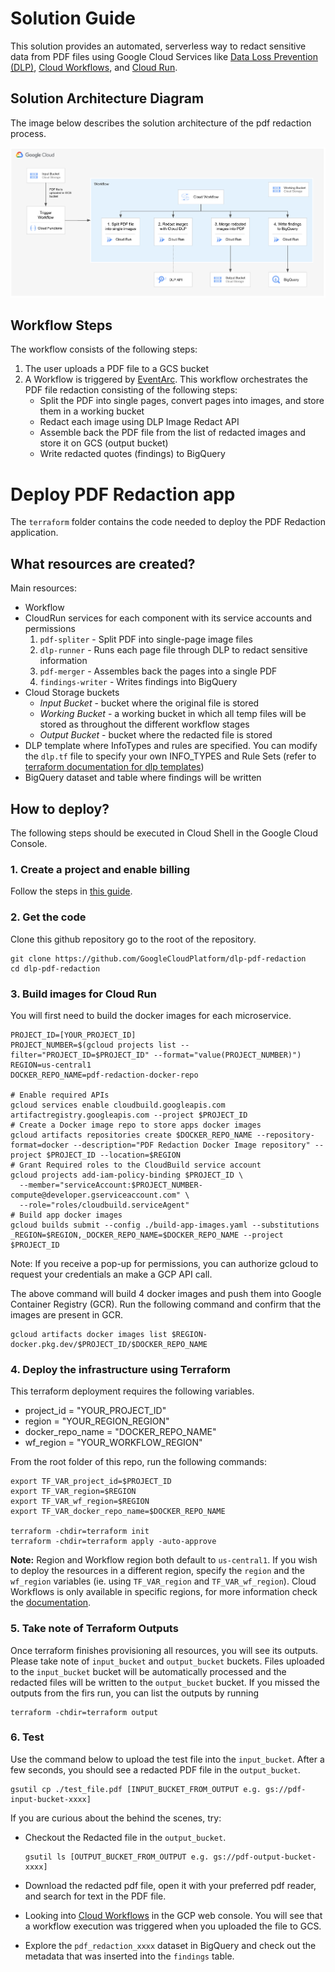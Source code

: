 # Solution Guide
This solution provides an automated, serverless way to redact sensitive data from PDF files using Google Cloud Services like [Data Loss Prevention (DLP)](https://cloud.google.com/dlp), [Cloud Workflows](https://cloud.google.com/workflows), and [Cloud Run](https://cloud.google.com/run).


## Solution Architecture Diagram
The image below describes the solution architecture of the pdf redaction process.

![Architecture Diagram](./architecture-diagram.png)

## Workflow Steps
The workflow consists of the following steps:
1. The user uploads a PDF file to a GCS bucket
1. A Workflow is triggered by [EventArc](https://cloud.google.com/eventarc/docs). This workflow orchestrates the PDF file redaction consisting of the following steps:
    - Split the PDF into single pages, convert pages into images, and store them in a working bucket
    - Redact each image using DLP Image Redact API
    - Assemble back the PDF file from the list of redacted images and store it on GCS (output bucket)
    - Write redacted quotes (findings) to BigQuery

# Deploy PDF Redaction app
The `terraform` folder contains the code needed to deploy the PDF Redaction application.

## What resources are created?
Main resources:
- Workflow
- CloudRun services for each component with its service accounts and permissions
  1. `pdf-spliter` - Split PDF into single-page image files
  1. `dlp-runner` - Runs each page file through DLP to redact sensitive information
  1. `pdf-merger` - Assembles back the pages into a single PDF
  1. `findings-writer` - Writes findings into BigQuery
- Cloud Storage buckets
  - *Input Bucket* - bucket where the original file is stored
  - *Working Bucket* - a working bucket in which all temp files will be stored as throughout the different workflow stages
  - *Output Bucket* - bucket where the redacted file is stored
- DLP template where InfoTypes and rules are specified. You can modify the `dlp.tf` file to specify your own INFO_TYPES and Rule Sets (refer to [terraform documentation for dlp templates](https://registry.terraform.io/providers/hashicorp/google/latest/docs/resources/data_loss_prevention_inspect_template))
- BigQuery dataset and table where findings will be written

## How to deploy?
The following steps should be executed in Cloud Shell in the Google Cloud Console. 

### 1. Create a project and enable billing
Follow the steps in [this guide](https://cloud.google.com/resource-manager/docs/creating-managing-projects).

### 2. Get the code
Clone this github repository go to the root of the repository.

``` 
git clone https://github.com/GoogleCloudPlatform/dlp-pdf-redaction
cd dlp-pdf-redaction
```

### 3. Build images for Cloud Run
You will first need to build the docker images for each microservice.

```
PROJECT_ID=[YOUR_PROJECT_ID]
PROJECT_NUMBER=$(gcloud projects list --filter="PROJECT_ID=$PROJECT_ID" --format="value(PROJECT_NUMBER)")
REGION=us-central1
DOCKER_REPO_NAME=pdf-redaction-docker-repo

# Enable required APIs
gcloud services enable cloudbuild.googleapis.com artifactregistry.googleapis.com --project $PROJECT_ID
# Create a Docker image repo to store apps docker images
gcloud artifacts repositories create $DOCKER_REPO_NAME --repository-format=docker --description="PDF Redaction Docker Image repository" --project $PROJECT_ID --location=$REGION
# Grant Required roles to the CloudBuild service account
gcloud projects add-iam-policy-binding $PROJECT_ID \
  --member="serviceAccount:$PROJECT_NUMBER-compute@developer.gserviceaccount.com" \
  --role="roles/cloudbuild.serviceAgent"
# Build app docker images
gcloud builds submit --config ./build-app-images.yaml --substitutions _REGION=$REGION,_DOCKER_REPO_NAME=$DOCKER_REPO_NAME --project $PROJECT_ID
```
Note: If you receive a pop-up for permissions, you can authorize gcloud to request your credentials an make a GCP API call.


The above command will build 4 docker images and push them into Google Container Registry (GCR). Run the following command and confirm that the images are present in GCR.

```
gcloud artifacts docker images list $REGION-docker.pkg.dev/$PROJECT_ID/$DOCKER_REPO_NAME
```

### 4. Deploy the infrastructure using Terraform

This terraform deployment requires the following variables. 

- project_id            = "YOUR_PROJECT_ID"
- region                = "YOUR_REGION_REGION"
- docker_repo_name      = "DOCKER_REPO_NAME"
- wf_region             = "YOUR_WORKFLOW_REGION"

From the root folder of this repo, run the following commands:
```
export TF_VAR_project_id=$PROJECT_ID
export TF_VAR_region=$REGION
export TF_VAR_wf_region=$REGION
export TF_VAR_docker_repo_name=$DOCKER_REPO_NAME

terraform -chdir=terraform init
terraform -chdir=terraform apply -auto-approve
```

**Note:** Region and Workflow region both default to `us-central1`. If you wish to deploy the resources in a different region, specify the `region` and the `wf_region` variables (ie. using `TF_VAR_region` and `TF_VAR_wf_region`). Cloud Workflows is only available in specific regions, for more information check the [documentation](https://cloud.google.com/workflows/docs/locations).

### 5. Take note of Terraform Outputs

Once terraform finishes provisioning all resources, you will see its outputs. Please take note of `input_bucket` and `output_bucket` buckets. Files uploaded to the `input_bucket` bucket will be automatically processed and the redacted files will be written to the `output_bucket` bucket.
If you missed the outputs from the firs run, you can list the outputs by running

```
terraform -chdir=terraform output
```

### 6. Test

Use the command below to upload the test file into the `input_bucket`. After a few seconds, you should see a redacted PDF file in the `output_bucket`.
```
gsutil cp ./test_file.pdf [INPUT_BUCKET_FROM_OUTPUT e.g. gs://pdf-input-bucket-xxxx]
```

If you are curious about the behind the scenes, try:
- Checkout the Redacted file in the `output_bucket`.

  ```
  gsutil ls [OUTPUT_BUCKET_FROM_OUTPUT e.g. gs://pdf-output-bucket-xxxx]
  ```

- Download the redacted pdf file, open it with your preferred pdf reader, and search for text in the PDF file.
- Looking into [Cloud Workflows](https://console.cloud.google.com/workflows) in the GCP web console. You will see that a workflow execution was triggered when you uploaded the file to GCS.
- Explore the `pdf_redaction_xxxx` dataset in BigQuery and check out the metadata that was inserted into the `findings` table.
